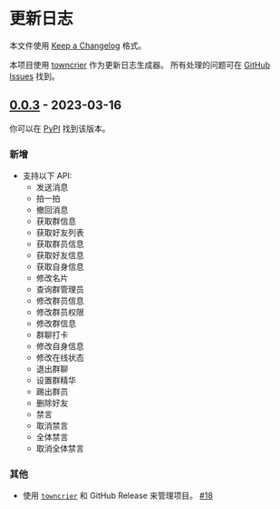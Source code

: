 # 更新日志

本文件使用 [Keep a Changelog](https://keepachangelog.com/zh-CN) 格式。

本项目使用 [towncrier](https://towncrier.readthedocs.io) 作为更新日志生成器。
所有处理的问题可在 [GitHub Issues](https://github.com/BlueGlassBlock/Ichika/issues) 找到。

<!-- towncrier release notes start -->

## [0.0.3](https://github.com/BlueGlassBlock/ichika/tree/0.0.3) - 2023-03-16

你可以在 [PyPI](https://pypi.org/project/ichika/0.0.3/) 找到该版本。



### 新增

- 支持以下 API:
  - 发送消息
  - 拍一拍
  - 撤回消息
  - 获取群信息
  - 获取好友列表
  - 获取群员信息
  - 获取好友信息
  - 获取自身信息
  - 修改名片
  - 查询群管理员
  - 修改群员信息
  - 修改群员权限
  - 修改群信息
  - 群聊打卡
  - 修改自身信息
  - 修改在线状态
  - 退出群聊
  - 设置群精华
  - 踢出群员
  - 删除好友
  - 禁言
  - 取消禁言
  - 全体禁言
  - 取消全体禁言

### 其他

- 使用 [`towncrier`](https://towncrier.readthedocs.io) 和 GitHub Release 来管理项目。 [#18](https://github.com/BlueGlassBlock/ichika/issues/18)
